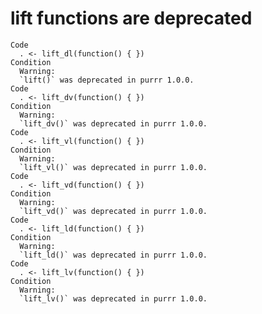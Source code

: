# lift functions are deprecated

    Code
      . <- lift_dl(function() { })
    Condition
      Warning:
      `lift()` was deprecated in purrr 1.0.0.
    Code
      . <- lift_dv(function() { })
    Condition
      Warning:
      `lift_dv()` was deprecated in purrr 1.0.0.
    Code
      . <- lift_vl(function() { })
    Condition
      Warning:
      `lift_vl()` was deprecated in purrr 1.0.0.
    Code
      . <- lift_vd(function() { })
    Condition
      Warning:
      `lift_vd()` was deprecated in purrr 1.0.0.
    Code
      . <- lift_ld(function() { })
    Condition
      Warning:
      `lift_ld()` was deprecated in purrr 1.0.0.
    Code
      . <- lift_lv(function() { })
    Condition
      Warning:
      `lift_lv()` was deprecated in purrr 1.0.0.

